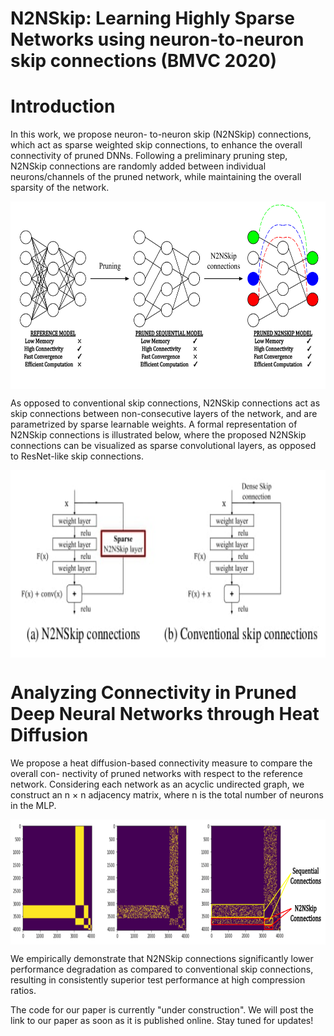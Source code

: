 # N2NSkip: Learning Highly Sparse Networks using neuron-to-neuron skip connections (BMVC 2020)

# Introduction
In this work, we propose neuron-
to-neuron skip (N2NSkip) connections, which act as sparse weighted skip connections,
to enhance the overall connectivity of pruned DNNs. Following a preliminary pruning
step, N2NSkip connections are randomly added between individual neurons/channels of
the pruned network, while maintaining the overall sparsity of the network.

<p align="center">
  <img align="center" src="images/fig1.png" width="600" height="300" alt="Responsive image">
</p>

As opposed to conventional skip connections, N2NSkip connections act as skip
connections between non-consecutive layers of the network, and are parametrized by sparse
learnable weights. A formal representation of N2NSkip connections is illustrated below, 
where the proposed N2NSkip connections can be visualized as sparse convolutional
layers, as opposed to ResNet-like skip connections.

<p align="center">
  <img align="center" src="images/skip_compa.jpg" width=550" height="300" alt="Responsive image">
</p>

# Analyzing Connectivity in Pruned Deep Neural Networks through Heat Diffusion
We propose a heat diffusion-based connectivity measure to compare the overall con-
nectivity of pruned networks with respect to the reference network. Considering each network as
an acyclic undirected graph, we construct an n × n adjacency matrix, where n is the total number of
neurons in the MLP.

<p align="center">
  <img align="center" src="images/fig3.png" width="700" height="200" alt="Responsive image">
</p>

We empirically demonstrate that N2NSkip connections significantly lower performance
degradation as compared to conventional skip connections, resulting in consistently
superior test performance at high compression ratios.

The code for our paper is currently "under construction". We will post the link to our paper as soon as it is published online. Stay tuned for updates!
